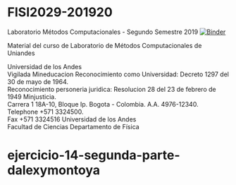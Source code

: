 # FISI2029-201920
Laboratorio Métodos Computacionales - Segundo Semestre 2019
[![Binder](http://mybinder.org/badge_logo.svg)](http://beta.mybinder.org/v2/gh/ComputoCienciasUniandes/FISI2029-201920/master)

Material del curso de Laboratorio de Métodos Computacionales de Uniandes

Universidad de los Andes  
Vigilada Mineducacion Reconocimiento como Universidad: Decreto 1297 del 30 de mayo de 1964.   
Reconocimiento personeria juridica: Resolucion 28 del 23 de febrero de 1949 Minjusticia.   
Carrera 1 18A-10, Bloque Ip. Bogota - Colombia. A.A. 4976-12340.   
Telephone +571 3324500.  
Fax +571 3324516 
Universidad de los Andes  
Facultad de Ciencias 
Departamento de Física 
# ejercicio-14-segunda-parte-dalexymontoya
